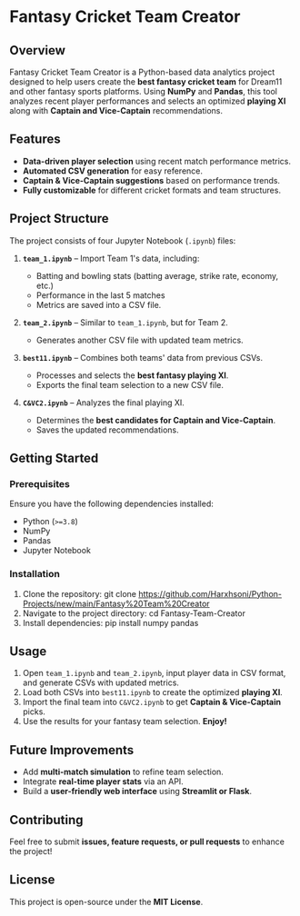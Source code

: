 # Fantasy Cricket Team Creator

## Overview
Fantasy Cricket Team Creator is a Python-based data analytics project designed to help users create the **best fantasy cricket team** for Dream11 and other fantasy sports platforms. Using **NumPy** and **Pandas**, this tool analyzes recent player performances and selects an optimized **playing XI** along with **Captain and Vice-Captain** recommendations.

## Features
- **Data-driven player selection** using recent match performance metrics.
- **Automated CSV generation** for easy reference.
- **Captain & Vice-Captain suggestions** based on performance trends.
- **Fully customizable** for different cricket formats and team structures.

## Project Structure
The project consists of four Jupyter Notebook (`.ipynb`) files:

1. **`team_1.ipynb`** – Import Team 1's data, including:
   - Batting and bowling stats (batting average, strike rate, economy, etc.)
   - Performance in the last 5 matches
   - Metrics are saved into a CSV file.

2. **`team_2.ipynb`** – Similar to `team_1.ipynb`, but for Team 2.
   - Generates another CSV file with updated team metrics.

3. **`best11.ipynb`** – Combines both teams' data from previous CSVs.
   - Processes and selects the **best fantasy playing XI**.
   - Exports the final team selection to a new CSV file.

4. **`C&VC2.ipynb`** – Analyzes the final playing XI.
   - Determines the **best candidates for Captain and Vice-Captain**.
   - Saves the updated recommendations.

## Getting Started
### Prerequisites
Ensure you have the following dependencies installed:
- Python (`>=3.8`)
- NumPy
- Pandas
- Jupyter Notebook

### Installation
1. Clone the repository: git clone https://github.com/Harxhsoni/Python-Projects/new/main/Fantasy%20Team%20Creator
2. Navigate to the project directory: cd Fantasy-Team-Creator
3. Install dependencies: pip install numpy pandas


## Usage
1. Open `team_1.ipynb` and `team_2.ipynb`, input player data in CSV format, and generate CSVs with updated metrics.
2. Load both CSVs into `best11.ipynb` to create the optimized **playing XI**.
3. Import the final team into `C&VC2.ipynb` to get **Captain & Vice-Captain** picks.
4. Use the results for your fantasy team selection. **Enjoy!**

## Future Improvements
- Add **multi-match simulation** to refine team selection.
- Integrate **real-time player stats** via an API.
- Build a **user-friendly web interface** using **Streamlit or Flask**.

## Contributing
Feel free to submit **issues, feature requests, or pull requests** to enhance the project!

## License
This project is open-source under the **MIT License**.


